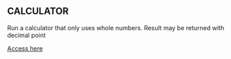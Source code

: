 CALCULATOR
------------------
Run a calculator that only uses whole numbers. Result may be returned with decimal point

<a href="https://lokoselli.github.io/Calculator/" target="_blank"> Access here</a>
